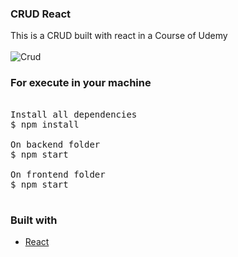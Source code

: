 ﻿### CRUD React
This is a CRUD built with react in a Course of Udemy
<br/>
<br/>
![Crud](https://user-images.githubusercontent.com/28275815/83413709-b0b0a080-a3f2-11ea-9b1a-368fc451791c.png)

### For execute in your machine
<pre>

Install all dependencies
$ npm install

On backend folder
$ npm start

On frontend folder
$ npm start

</pre>
### Built with
<ul>
  <li><a href="https://reactjs.org/">React</a></li>
<ul>
